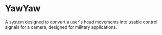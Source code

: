 # YawYaw
A system designed to convert a user's head movements into usable control signals for a camera, designed for military applications.
